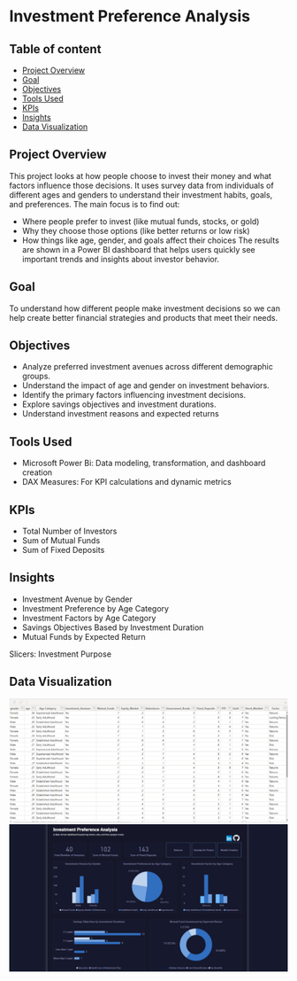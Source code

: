 # Investment Preference Analysis

## Table of content
- [Project Overview](#project-overview)  
- [Goal](#goal)
- [Objectives](#objectives)
- [Tools Used](#tools-used) 
- [KPIs](#kpis)  
- [Insights](#insights)
- [Data Visualization](#data-visualization)

## Project Overview
This project looks at how people choose to invest their money and what factors influence those decisions. It uses survey data from individuals of different ages and genders to understand their investment habits, goals, and preferences.
The main focus is to find out:
- Where people prefer to invest (like mutual funds, stocks, or gold)
- Why they choose those options (like better returns or low risk)
- How things like age, gender, and goals affect their choices
The results are shown in a Power BI dashboard that helps users quickly see important trends and insights about investor behavior.

## Goal
To understand how different people make investment decisions so we can help create better financial strategies and products that meet their needs.

## Objectives
- Analyze preferred investment avenues across different demographic groups.
- Understand the impact of age and gender on investment behaviors.
- Identify the primary factors influencing investment decisions.
- Explore savings objectives and investment durations.
- Understand investment reasons and expected returns

## Tools Used
 - Microsoft Power Bi: Data modeling, transformation, and dashboard creation
 - DAX Measures: For KPI calculations and dynamic metrics

  ## KPIs
- Total Number of Investors
- Sum of Mutual Funds
- Sum of Fixed Deposits

  
 ## Insights
- Investment Avenue by Gender
- Investment Preference by Age Category
- Investment Factors by Age Category
- Savings Objectives Based by Investment Duration
- Mutual Funds by Expected Return


 Slicers:
Investment Purpose

## Data Visualization 
![Table](https://github.com/Ola-ykay/Investment-Preference/blob/main/table-investment.png)
![Dashboard](https://github.com/Ola-ykay/Investment-Preference/blob/main/dashboard-investment.png)
